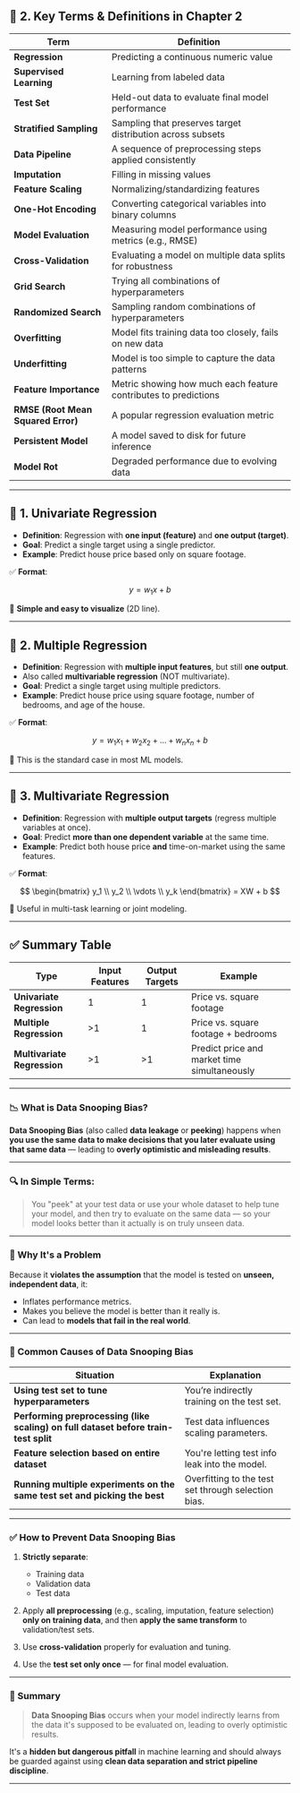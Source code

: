 
## 📘 **2. Key Terms & Definitions in Chapter 2**

| Term                               | Definition                                                      |
| ---------------------------------- | --------------------------------------------------------------- |
| **Regression**                     | Predicting a continuous numeric value                           |
| **Supervised Learning**            | Learning from labeled data                                      |
| **Test Set**                       | Held-out data to evaluate final model performance               |
| **Stratified Sampling**            | Sampling that preserves target distribution across subsets      |
| **Data Pipeline**                  | A sequence of preprocessing steps applied consistently          |
| **Imputation**                     | Filling in missing values                                       |
| **Feature Scaling**                | Normalizing/standardizing features                              |
| **One-Hot Encoding**               | Converting categorical variables into binary columns            |
| **Model Evaluation**               | Measuring model performance using metrics (e.g., RMSE)          |
| **Cross-Validation**               | Evaluating a model on multiple data splits for robustness       |
| **Grid Search**                    | Trying all combinations of hyperparameters                      |
| **Randomized Search**              | Sampling random combinations of hyperparameters                 |
| **Overfitting**                    | Model fits training data too closely, fails on new data         |
| **Underfitting**                   | Model is too simple to capture the data patterns                |
| **Feature Importance**             | Metric showing how much each feature contributes to predictions |
| **RMSE (Root Mean Squared Error)** | A popular regression evaluation metric                          |
| **Persistent Model**               | A model saved to disk for future inference                      |
| **Model Rot**                      | Degraded performance due to evolving data                       |

---


## 📌 **1. Univariate Regression**

* **Definition**: Regression with **one input (feature)** and **one output (target)**.
* **Goal**: Predict a single target using a single predictor.
* **Example**: Predict house price based only on square footage.

✅ **Format**:

$$
y = w_1x + b
$$

🧠 **Simple and easy to visualize** (2D line).

---

## 📌 **2. Multiple Regression**

* **Definition**: Regression with **multiple input features**, but still **one output**.
* Also called **multivariable regression** (NOT multivariate).
* **Goal**: Predict a single target using multiple predictors.
* **Example**: Predict house price using square footage, number of bedrooms, and age of the house.

✅ **Format**:

$$
y = w_1x_1 + w_2x_2 + \dots + w_nx_n + b
$$

🧠 This is the standard case in most ML models.

---

## 📌 **3. Multivariate Regression**

* **Definition**: Regression with **multiple output targets** (regress multiple variables at once).
* **Goal**: Predict **more than one dependent variable** at the same time.
* **Example**: Predict both house price **and** time-on-market using the same features.

✅ **Format**:

$$
\begin{bmatrix}
y_1 \\
y_2 \\
\vdots \\
y_k
\end{bmatrix}
= XW + b
$$

🧠 Useful in multi-task learning or joint modeling.

---

## ✅ Summary Table

| Type                        | Input Features | Output Targets | Example                                      |
| --------------------------- | -------------- | -------------- | -------------------------------------------- |
| **Univariate Regression**   | 1              | 1              | Price vs. square footage                     |
| **Multiple Regression**     | >1             | 1              | Price vs. square footage + bedrooms          |
| **Multivariate Regression** | >1             | >1             | Predict price and market time simultaneously |

---

### 📉 What is **Data Snooping Bias**?

**Data Snooping Bias** (also called **data leakage** or **peeking**) happens when **you use the same data to make decisions that you later evaluate using that same data** — leading to **overly optimistic and misleading results**.

---

### 🔍 In Simple Terms:

> You "peek" at your test data or use your whole dataset to help tune your model, and then try to evaluate on the same data — so your model looks better than it actually is on truly unseen data.

---

### 🧠 Why It's a Problem

Because it **violates the assumption** that the model is tested on **unseen, independent data**, it:

* Inflates performance metrics.
* Makes you believe the model is better than it really is.
* Can lead to **models that fail in the real world**.

---

### 🧪 Common Causes of Data Snooping Bias

| Situation                                                                           | Explanation                                         |
| ----------------------------------------------------------------------------------- | --------------------------------------------------- |
| **Using test set to tune hyperparameters**                                          | You’re indirectly training on the test set.         |
| **Performing preprocessing (like scaling) on full dataset before train-test split** | Test data influences scaling parameters.            |
| **Feature selection based on entire dataset**                                       | You're letting test info leak into the model.       |
| **Running multiple experiments on the same test set and picking the best**          | Overfitting to the test set through selection bias. |

---

### ✅ How to Prevent Data Snooping Bias

1. **Strictly separate**:

   * Training data
   * Validation data
   * Test data

2. Apply **all preprocessing** (e.g., scaling, imputation, feature selection) **only on training data**, and then **apply the same transform** to validation/test sets.

3. Use **cross-validation** properly for evaluation and tuning.

4. Use the **test set only once** — for final model evaluation.

---

### 📌 Summary

> **Data Snooping Bias** occurs when your model indirectly learns from the data it's supposed to be evaluated on, leading to overly optimistic results.

It's a **hidden but dangerous pitfall** in machine learning and should always be guarded against using **clean data separation and strict pipeline discipline**.

---
